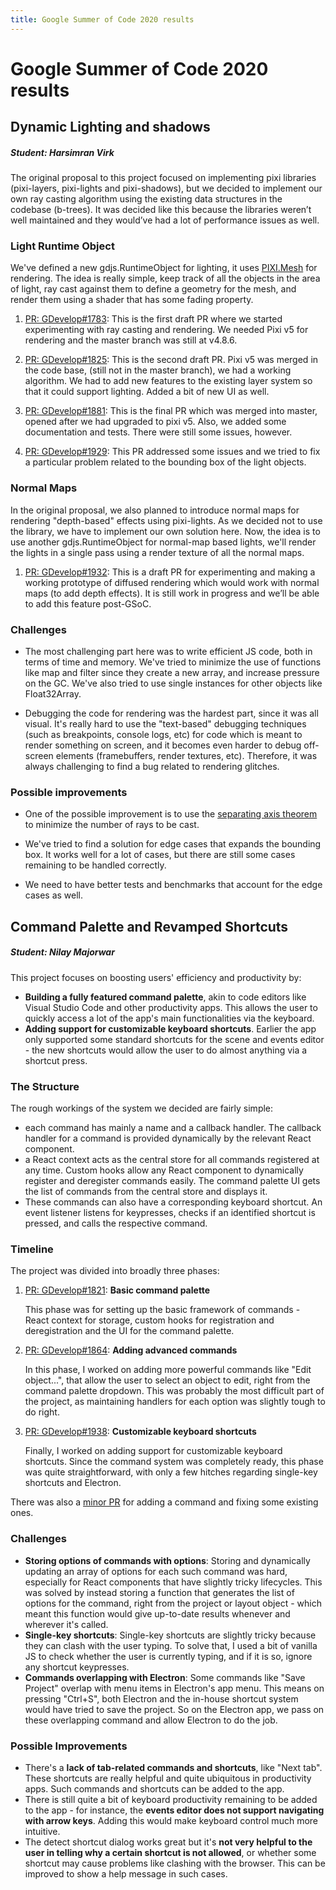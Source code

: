 ```yaml
---
title: Google Summer of Code 2020 results
---
```

# Google Summer of Code 2020 results

## Dynamic Lighting and shadows

##### Student: Harsimran Virk

The original proposal to this project focused on implementing pixi libraries (pixi-layers, pixi-lights and pixi-shadows),
but we decided to implement our own ray casting algorithm using the existing data structures in the codebase (b-trees).
It was decided like this because the libraries weren’t well maintained and they would’ve had a lot of performance issues
as well.

### Light Runtime Object

We've defined a new gdjs.RuntimeObject for lighting, it uses [PIXI.Mesh](https://pixijs.download/dev/docs/PIXI.Mesh_.html) for
rendering. The idea is really simple, keep track of all the objects in the area of light, ray cast against them to define a geometry
 for the mesh, and render them using a shader that has some fading property.

1. [PR: GDevelop#1783](https://github.com/4ian/GDevelop/pull/1783): This is the first draft PR where we started
experimenting with ray casting and rendering. We needed Pixi v5 for rendering and the master branch was still at v4.8.6.

2. [PR: GDevelop#1825](https://github.com/4ian/GDevelop/pull/1825): This is the second draft PR. Pixi v5 was
merged in the code base, (still not in the master branch), we had a working algorithm. We had to add new features to the
existing layer system so that it could support lighting. Added a bit of new UI as well.

3. [PR: GDevelop#1881](https://github.com/4ian/GDevelop/pull/1881): This is the final PR which was merged
into master, opened after we had upgraded to pixi v5. Also, we added some documentation and tests. There were still
some issues, however.

4. [PR: GDevelop#1929](https://github.com/4ian/GDevelop/pull/1929): This PR addressed some issues and
we tried to fix a particular problem related to the bounding box of the light objects.

### Normal Maps

In the original proposal, we also planned to introduce normal maps for rendering "depth-based" effects using pixi-lights. As we
decided not to use the library, we have to implement our own solution here. Now, the idea is to use another gdjs.RuntimeObject
for normal-map based lights, we'll render the lights in a single pass using a render texture of all the normal maps.

1. [PR: GDevelop#1932](https://github.com/4ian/GDevelop/pull/1932): This is a draft PR for experimenting and
making a working prototype of diffused rendering which would work with normal maps (to add depth effects). It is still
work in progress and we’ll be able to add this feature post-GSoC.

### Challenges

  * The most challenging part here was to write efficient JS code, both in terms of time and memory. We've tried to minimize
the use of functions like map and filter since they create a new array, and increase pressure on the GC. We've also tried to use
single instances for other objects like Float32Array.

  * Debugging the code for rendering was the hardest part, since it was all visual. It's really hard to use the "text-based"
debugging techniques (such as breakpoints, console logs, etc) for code which is meant to render something on screen, and
it becomes even harder to debug off-screen elements (framebuffers, render textures, etc). Therefore, it was always challenging
to find a bug related to rendering glitches.

### Possible improvements

  * One of the possible improvement is to use the [separating axis theorem](https://en.wikipedia.org/wiki/Hyperplane_separation_theorem)
to minimize the number of rays to be cast.

  * We've tried to find a solution for edge cases that expands the bounding box. It works well for a lot of cases, but there are
still some cases remaining to be handled correctly.

  * We need to have better tests and benchmarks that account for the edge cases as well.

## Command Palette and Revamped Shortcuts

##### Student: Nilay Majorwar

This project focuses on boosting users' efficiency and productivity by:

  - **Building a fully featured command palette**, akin to code editors like Visual Studio Code and other productivity apps. This allows the user to quickly access a lot of the app's main functionalities via the keyboard.
  - **Adding support for customizable keyboard shortcuts**. Earlier the app only supported some standard shortcuts for the scene and events editor - the new shortcuts would allow the user to do almost anything via a shortcut press.

### The Structure

The rough workings of the system we decided are fairly simple:

  - each command has mainly a name and a callback handler. The callback handler for a command is provided dynamically by the relevant React component.
  - a React context acts as the central store for all commands registered at any time. Custom hooks allow any React component to dynamically register and deregister commands easily. The command palette UI gets the list of commands from the central store and displays it.
  - These commands can also have a corresponding keyboard shortcut. An event listener listens for keypresses, checks if an identified shortcut is pressed, and calls the respective command.

### Timeline

The project was divided into broadly three phases:

1. [PR: GDevelop#1821](https://github.com/4ian/GDevelop/pull/1821): **Basic command palette**

    This phase was for setting up the basic framework of commands - React context for storage, custom hooks for registration and deregistration and the UI for the command palette.

2. [PR: GDevelop#1864](https://github.com/4ian/GDevelop/pull/1864): **Adding advanced commands**

    In this phase, I worked on adding more powerful commands like "Edit object...", that allow the user to select an object to edit, right from the command palette dropdown. This was probably the most difficult part of the project, as maintaining handlers for each option was slightly tough to do right.

3. [PR: GDevelop#1938](https://github.com/4ian/GDevelop/pull/1938): **Customizable keyboard shortcuts**

    Finally, I worked on adding support for customizable keyboard shortcuts. Since the command system was completely ready, this phase was quite straightforward, with only a few hitches regarding single-key shortcuts and Electron.

There was also a [minor PR](https://github.com/4ian/GDevelop/pull/1896) for adding a command and fixing some existing ones.

### Challenges

  - **Storing options of commands with options**: Storing and dynamically updating an array of options for each such command was hard, especially for React components that have slightly tricky lifecycles. This was solved by instead storing a function that generates the list of options for the command, right from the project or layout object - which meant this function would give up-to-date results whenever and wherever it's called.
  - **Single-key shortcuts**: Single-key shortcuts are slightly tricky because they can clash with the user typing. To solve that, I used a bit of vanilla JS to check whether the user is currently typing, and if it is so, ignore any shortcut keypresses.
  - **Commands overlapping with Electron**: Some commands like "Save Project" overlap with menu items in Electron's app menu. This means on pressing "Ctrl+S", both Electron and the in-house shortcut system would have tried to save the project. So on the Electron app, we pass on these overlapping command and allow Electron to do the job.

### Possible Improvements

  - There's a **lack of tab-related commands and shortcuts**, like "Next tab". These shortcuts are really helpful and quite ubiquitous in productivity apps. Such commands and shortcuts can be added to the app.
  - There is still quite a bit of keyboard productivity remaining to be added to the app - for instance, the **events editor does not support navigating with arrow keys**. Adding this would make keyboard control much more intuitive.
  - The detect shortcut dialog works great but it's **not very helpful to the user in telling why a certain shortcut is not allowed**, or whether some shortcut may cause problems like clashing with the browser. This can be improved to show a help message in such cases.